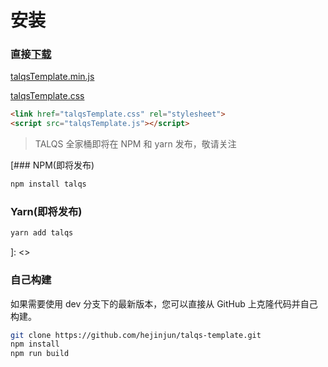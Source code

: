# 安装

### 直接[下载](https://hejinjun.github.io/talqs-template/dist/talqsTemplate.js)

[talqsTemplate.min.js](https://hejinjun.github.io/talqs-template/dist/talqsTemplate.min.js)

[talqsTemplate.css](https://hejinjun.github.io/talqs-template/dist/talqsTemplate.css)

``` html
<link href="talqsTemplate.css" rel="stylesheet">
<script src="talqsTemplate.js"></script>
```

> TALQS 全家桶即将在 NPM 和 yarn 发布，敬请关注

[### NPM(即将发布)

``` bash
npm install talqs
```

### Yarn(即将发布)

``` bash
yarn add talqs
```
]: <>

### 自己构建

如果需要使用 dev 分支下的最新版本，您可以直接从 GitHub 上克隆代码并自己构建。

``` bash
git clone https://github.com/hejinjun/talqs-template.git
npm install
npm run build
```
